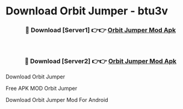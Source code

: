 # Download Orbit Jumper - btu3v



<div align="center">
<h3>🔴 Download [Server1] 👉👉 <a href="https://momento.my/?title=Orbit_Jumper">Orbit Jumper Mod Apk</a></h3><br>

<h3>🔴 Download [Server2] 👉👉 <a href="https://momento.my/?title=Orbit_Jumper">Orbit Jumper Mod Apk</a></h3>
</div>



Download Orbit Jumper 

Free APK MOD Orbit Jumper 

Download Orbit Jumper Mod For Android
